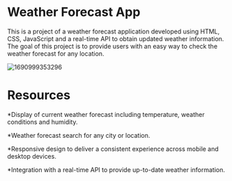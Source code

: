 <h1>Weather Forecast App</h1>




<p>This is a project of a weather forecast application developed using HTML, CSS, JavaScript and a real-time API to obtain updated weather information. The goal of this project is to provide users with an easy way to check the weather forecast for any location.<br></p>

![1690999353296](https://github.com/camillalarissa/Previsao-do-tempo/assets/115382914/cfd320d8-ee44-4fa0-bfec-8dc4a52c455b)


<h1>Resources</h1>
*Display of current weather forecast including temperature, weather conditions and humidity.

*Weather forecast search for any city or location.

*Responsive design to deliver a consistent experience across mobile and desktop devices.

*Integration with a real-time API to provide up-to-date weather information.
